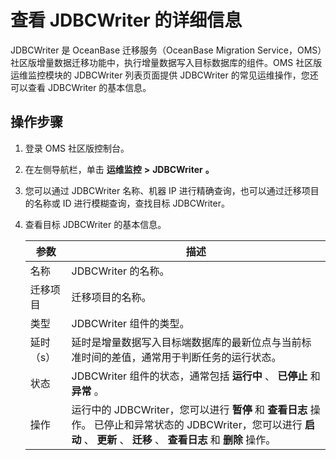 查看 JDBCWriter 的详细信息 
========================================

JDBCWriter 是 OceanBase 迁移服务（OceanBase Migration Service，OMS）社区版增量数据迁移功能中，执行增量数据写入目标数据库的组件。OMS 社区版运维监控模块的 JDBCWriter 列表页面提供 JDBCWriter 的常见运维操作，您还可以查看 JDBCWriter 的基本信息。

操作步骤 
-------------------------

1. 登录 OMS 社区版控制台。

   

2. 在左侧导航栏，单击 **运维监控** **\>** **JDBCWriter** **。**

   

3. 您可以通过 JDBCWriter 名称、机器 IP 进行精确查询，也可以通过迁移项目的名称或 ID 进行模糊查询，查找目标 JDBCWriter。

   

4. 查看目标 JDBCWriter 的基本信息。

   

   | **参数** |                                                                  **描述**                                                                  |
   |--------|------------------------------------------------------------------------------------------------------------------------------------------|
   | 名称     | JDBCWriter 的名称。                                                                                                                          |
   | 迁移项目   | 迁移项目的名称。                                                                                                                                 |
   | 类型     | JDBCWriter 组件的类型。                                                                                                                        |
   | 延时（s）  | 延时是增量数据写入目标端数据库的最新位点与当前标准时间的差值，通常用于判断任务的运行状态。                                                                                            |
   | 状态     | JDBCWriter 组件的状态，通常包括 **运行中** 、 **已停止** 和 **异常** 。                                                                                       |
   | 操作     | 运行中的 JDBCWriter，您可以进行 **暂停** 和 **查看日志** 操作。 已停止和异常状态的 JDBCWriter，您可以进行 **启动** 、 **更新** 、 **迁移** 、 **查看日志**  和 **删除** 操作。 |

   



